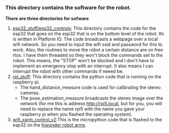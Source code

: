 ### This directory contains the software for the robot.

__There are three directories for sofware__

1. [esp32_stuff/esp32_controls](https://github.com/jonathanrandall/diy_mobile_robot/tree/main/robot_software/esp32_stuff/esp32_controls): This directory contains the code for the esp32 that goes on the esp32 that is on the bottom level of the robot. thi is written in Platform IO. The code broadcasts a webpage over a local wifi network. So you need to input the wifi ssid and password for this to work. Also, the routines to move the robot a certain distance are on free rtos. I have them threaded so they won't block the commands set to the robot. This means, the "STOP" won't be blocked and I don't have to implement an emergency stop with an interrupt. It also means I can interrupt the robot with other commands if neeed be.
2. [rpi_stuff](https://github.com/jonathanrandall/diy_mobile_robot/tree/main/robot_software/rpi_stuff): This directory contains the python code that is running on the raspberry pi.
   - The hand_distance_measure code is used for calibrating the stereo cameras.
   - The pose_estimation_measure broadcasts the stereo image over the network (for me this is address http://rpi5.local, but for you, you will need to replace the name rpi5 with the name you gave your raspberry pi when you flashed the operating system).
3. [wifi_xarm_control_v2](https://github.com/jonathanrandall/diy_mobile_robot/tree/main/robot_software/wifi_xarm_control_v2):This is the micropython code that is flashed to the esp32 on the [hiwonder robot arms](https://www.hiwonder.com/products/xarm-esp32). 
    
